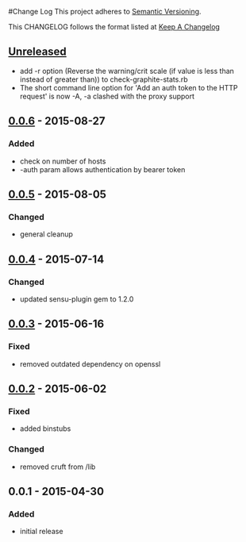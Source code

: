 #Change Log
This project adheres to [Semantic Versioning](http://semver.org/).

This CHANGELOG follows the format listed at [Keep A Changelog](http://keepachangelog.com/)

## [Unreleased]
- add -r option (Reverse the warning/crit scale (if value is less than instead of greater than)) to check-graphite-stats.rb
- The short command line option for 'Add an auth token to the HTTP request' is now -A, -a clashed with the proxy support

## [0.0.6] - 2015-08-27
### Added
- check on number of hosts
- -auth param allows authentication by bearer token

## [0.0.5] - 2015-08-05
### Changed
- general cleanup

## [0.0.4] - 2015-07-14
### Changed
- updated sensu-plugin gem to 1.2.0

## [0.0.3] - 2015-06-16
### Fixed
- removed outdated dependency on openssl

## [0.0.2] - 2015-06-02
### Fixed
- added binstubs
### Changed
- removed cruft from /lib

## 0.0.1 - 2015-04-30
### Added
- initial release

[unreleased]: https://github.com/sensu-plugins/sensu-plugins-graphite/compare/0.0.6...HEAD
[0.0.6]: https://github.com/sensu-plugins/sensu-plugins-graphite/compare/0.0.5...0.0.6
[0.0.5]: https://github.com/sensu-plugins/sensu-plugins-graphite/compare/0.0.4...0.0.5
[0.0.4]: https://github.com/sensu-plugins/sensu-plugins-graphite/compare/0.0.3...0.0.4
[0.0.3]: https://github.com/sensu-plugins/sensu-plugins-graphite/compare/0.0.2...0.0.3
[0.0.2]: https://github.com/sensu-plugins/sensu-plugins-graphite/compare/0.0.1...0.0.2
